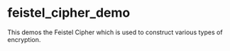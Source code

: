 # feistel_cipher_demo
This demos the Feistel Cipher which is used to construct various types of encryption.
